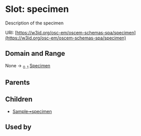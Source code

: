 
# Slot: specimen

Description of the specimen

URI: [https://w3id.org/osc-em/oscem-schemas-spa/specimen](https://w3id.org/osc-em/oscem-schemas-spa/specimen)


## Domain and Range

None &#8594;  <sub>0..1</sub> [Specimen](Specimen.md)

## Parents


## Children

 *  [Sample➞specimen](Sample_specimen.md)

## Used by

